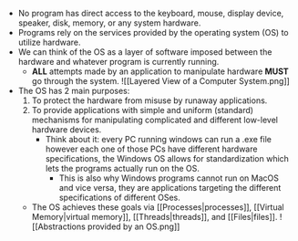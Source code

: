 - No program has direct access to the keyboard, mouse, display device, speaker, disk, memory, or any system hardware.
- Programs rely on the services provided by the operating system (OS) to utilize hardware.
- We can think of the OS as a layer of software imposed between the hardware and whatever program is currently running.
	- **ALL** attempts made by an application to manipulate hardware **MUST** go through the system.
![[Layered View of a Computer System.png]]
- The OS has 2 main purposes:
	1. To protect the hardware from misuse by runaway applications.
	2. To provide applications with simple and uniform (standard) mechanisms for manipulating complicated and different low-level hardware devices.
		- Think about it: every PC running windows can run a .exe file however each one of those PCs have different hardware specifications, the Windows OS allows for standardization which lets the programs actually run on the OS.
			- This is also why Windows programs cannot run on MacOS and vice versa, they are applications targeting the different specifications of different OSes.
	- The OS achieves these goals via [[Processes|processes]], [[Virtual Memory|virtual memory]], [[Threads|threads]], and [[Files|files]].
	![[Abstractions provided by an OS.png]]